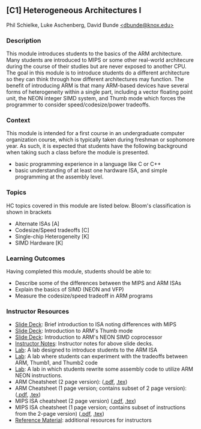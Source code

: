 ## [C1] Heterogeneous Architectures I
Phil Schielke, Luke Aschenberg,
David Bunde [\<dbunde@knox.edu\>](dbunde@knox.edu)

### Description 
This module introduces students to the basics of the ARM architecture.
Many students are introduced to MIPS or some other real-world architecure during
the course of their studies but are never exposed to another CPU.  The
goal in this module is
to introduce students do a different architecture so they can think
through how different architectures may function.  The benefit of introducing
ARM is that many ARM-based devices have several forms of heterogeneity
within a single  part, including a vector floating point unit, the NEON integer SIMD
system, and Thumb mode which forces the programmer to
consider speed/codesize/power tradeoffs.

### Context 

This module is intended for a first course in an undergraduate computer organization course, which is typically 
taken during freshman or sophomore year.  As such, it is expected that students have the following background
when taking such a class before the module is presented.
  * basic programming experience in a language like C or C++
  * basic understanding of at least one hardware ISA, and simple programming at the assembly level.

### Topics 

HC topics covered in this module are listed below. Bloom's classification is shown in brackets

* Alternate ISAs [A]
* Codesize/Speed tradeoffs [C]
* Single-chip Heterogeneity [K]
* SIMD Hardware [K]

### Learning Outcomes

Having completed this module, students should be able to: 

* Describe some of the differences between the MIPS and ARM ISAs
* Explain the basics of SIMD (NEON and VFP)
* Measure the codesize/speed tradeoff in ARM programs

### Instructor Resources 

  * [Slide Deck](./ARM/ARM_intro_lecture.pptx): Brief introduction to ISA
  noting differences with MIPS
  * [Slide Deck](./ARM/Thumb_intro.pptx): Introduction to ARM's Thumb mode
  * [Slide Deck](./ARM/NEON_intro.pptx): Introduction to ARM's NEON SIMD coprocessor
  * [Instructor Notes](./ARM/ARM_intro_lecture_notes.docx):  Instructor
    notes for above slide decks.
  * [Lab](./ARM/lab1/lab1.md): A lab designed to introduce students to the ARM ISA
  * [Lab](./ARM/lab2/lab2.md): A lab where students can experiment with the tradeoffs between ARM, Thumb1, and Thumb2 code
  * [Lab](./ARM/lab3/lab3.md): A lab in which students rewrite some assembly code to utilize ARM NEON instructions.
  * ARM Cheatsheet (2 page version): ([.pdf](./ARM/ARM_cheatsheet_long.pdf), [.tex](./ARM/ARM_cheatsheet_long.tex))
  * ARM Cheatsheet (1 page version; contains subset of 2 page version): ([.pdf](./ARM/ARM_cheatsheet_short.pdf), [.tex](./ARM/ARM_cheatsheet_short.tex))
  * MIPS ISA cheatsheet (2 page version) ([.pdf](./MIPS/MIPS_cheatsheet_long.pdf), [.tex](./MIPS/MIPS_cheatsheet_long.tex))
  * MIPS ISA cheatsheet (1 page version; contains subset of instructions from the 2-page version) ([.pdf](./MIPS/MIPS_cheatsheet_short.pdf), [.tex](./MIPS/MIPS_cheatsheet_short.tex))
  * [Reference Material](./reference_material.md): additional resources for instructors




